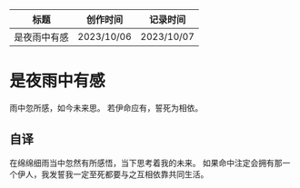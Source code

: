 | 标题         | 创作时间   | 记录时间   |
| ------------ | ---------- | ---------- |
| 是夜雨中有感 | 2023/10/06 | 2023/10/07 |

# 是夜雨中有感

雨中忽所感，如今未来思。
若伊命应有，誓死为相依。

## 自译

在绵绵细雨当中忽然有所感悟，当下思考着我的未来。
如果命中注定会拥有那一个伊人，我发誓我一定至死都要与之互相依靠共同生活。
